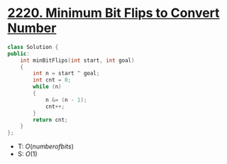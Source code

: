 # [2220\. Minimum Bit Flips to Convert Number](https://leetcode.com/problems/minimum-bit-flips-to-convert-number/)

```cpp
class Solution {
public:
    int minBitFlips(int start, int goal)
    {
        int n = start ^ goal;
        int cnt = 0;
        while (n)
        {
            n &= (n - 1);
            cnt++;
        }
        return cnt;
    }
};
```

- T: $O(number of bits)$
- S: $O(1)$
